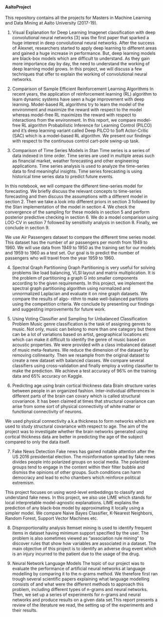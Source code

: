 #### AaltoProject
This repository contains all the projects for Masters in Machine Learning and Data Mining at Aalto University (2017-19).

1. Visual Explanation for Deep Learning
Imagenet classification with deep convolutional neural networks [3] was the first paper that sparked a huge interest in deep convolutional neural networks. After the success of Alexnet, researchers started to apply deep learning to different areas and gained a huge increase in performance. But, deep learning models are black-box models which are difficult to understand. As they gain more importance day by day, the need to understand the working of deep learning model grows. In this project, we will discuss a few techniques that offer to explain the working of convolutional neural networks.

2. Comparison of Sample Efficient Reinforcement Learning Algorithms
In recent years, the application of reinforcement learning (RL) algorithm to learn dynamic systems have seen a huge improvement with deep learning. Model-based RL algorithms try to learn the model of the environment and maximize the reward with respect to the model whereas model-free RL maximizes the reward with respect to interactions from the environment. In this report, we compare model-free RL algorithm Probabilistic Inference for Learning Control (PILCO) and it’s deep learning variant called Deep PILCO to Soft Actor-Critic (SAC) which is a model-based RL algorithm. We present our findings with respect to the continuous control cart-pole swing-up task.

3. Comparison of Time Series Models in Stan
Time series is a series of data indexed in time order. Time series are used in multiple areas such as financial market, weather forecasting and other engineering applications. Time series analysis is used to analyze the time-series data to find meaningful insights. Time series forecasting is using historical time series data to predict future events.

In this notebook, we will compare the different time-series model for forecasting. We briefly discuss the relevant concepts to time-series forecasting and then discuss the assumptions with a different model in section 2. Then we take a look into different priors in section 3 followed by the Stan implementation of the model in section 4. We check the convergence of the sampling for these models in section 5 and perform posterior predictive checking in section 6. We do a model comparison using LOO-CV in section 7 followed by sensitivity analysis in section 8. Finally, we conclude in section 9.

We use Air Passengers dataset to compare the different time series model. This dataset has the number of air passengers per month from 1949 to 1960. We will use data from 1949 to 1950 as the training set for our models and 1959 to 1960 as a test set. Our goal is to predict the number of passengers who will travel from the year 1959 to 1960.

4. Spectral Graph Partitioning
Graph Partitioning is very useful for solving problems like load balancing, VLSI layout and matrix multiplication. It is the problem of partitioning a graph G into smaller components according to the given requirements. In this project, we implement the spectral graph partitioning algorithm using normalized and unnormalized Laplacian and evaluate it on nine graph datasets. We compare the results of algo- rithm to make well-balanced partitions using the competition criteria. We conclude by presenting our findings and suggesting improvements for future work.

5. Using Voting Classifier and Sampling for Unbalanced Classification Problem
Music genre classification is the task of assigning genres to music. Not only, music can belong to more than one category but there can be a lot of variations based on artist, geographical locations etc
which can make it difficult to identify the genre of music based on acoustic properties. We were provided with a class imbalanced dataset of music meta-features. We reduce the dimension of the dataset by removing collinearity. Then we resample from the original dataset to create a new dataset with balanced classes. We compare several classifiers using cross-validation and finally employ a voting classifier to make the prediction. We achieve a test accuracy of 96% on the training data and 65% accuracy on Kaggle.

6. Predicting age using brain cortical thickness data
Brain structure varies between people in an organized fashion. Inter-individual differences in different parts of the brain can covary which is called structural covariance. It has been claimed at times that structural covariance can arise from some sort of physical connectivity of white matter or functional connectivity of neurons.

We used physical connectivity a.k.a thickness to form networks which are used to study structural covariance with respect to age. The aim of the project was to investigate whether the brain networks
generated using cortical thickness data are better in predicting the age of the subject compared to only the data itself.

7. Fake News Detection
Fake news has gained notable attention after the US 2016 presidential election. The misinformation spread by fake news divides people into polarized groups on social media. The polarized groups tend to engage in the content within their filter bubble and dismiss the opinions of other groups. Such conditions can harm democracy and lead to echo chambers which reinforce political extremism.

This project focuses on using word-level embeddings to classify and understand fake news. In this project, we also use LIME which stands for local interpretable model-agnostic explanations. LIME explains the prediction of any black-box model by approximating it locally using a simpler model. We compare Naive Bayes Classifier, K-Nearest Neighbors, Random Forest, Support Vector Machines etc.

8. Disproportionality analysis
Itemset mining is used to identify frequent items in dataset having minimum support specified by the user. The problem is also sometimes viewed as “association rule mining” to discover rules that show how variables are associated in a dataset. The main objective of this project is to identify an adverse drug event which is an injury incurred to the patient due to the usage of the drug.

9. Neural Network Language Models
The topic of our project was to evaluate the performance of artificial neural
networks at language modelling by comparing it to the n-grams method. We therefore first ran trough several scientific papers explaining what language modelling consists of and what were the different methods to approach this problem, including different types of n-grams and neural networks. Then, we set up a series of experiments for n-grams and neural networks and produce results on a given data set.This report presents a review of the literature we read, the setting up of the experiments and their results.
